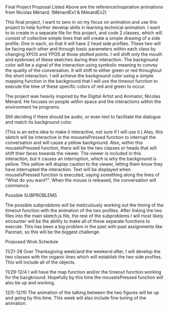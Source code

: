 <!--  -->Final Project Proposal

<!--  -->Listed Above are the reference/inspiration animations from Nicolas Ménard. (MénardEx1 & MénardEx2)

  This final project, I want to zero in on my focus on animation and use this project to help further develop skills in learning technical animation. I want to to create in a separate file for this project, and code 2 classes, which will consist of collective simple lines that will create a simple drawing of a side profile. One in each, so that it will have 2 head side profiles. These two will be facing each other and through basic parameters within each class by changing XPOS and YPOS at those plotted points. I will shift only the mouth and eyebrows of these sketches during their interaction. The background color will be a signal of the interaction using symbolic meaning to convey the quality of the conversation. It will shift to either green or red throughout the short interaction. I will achieve the background color using a simple mapping function in the background that I will use the timeout function to execute the time of these specific colors of red and green to occur.

  The project was heavily inspired by the Digital Artist and Animator, Nicolas Ménard. He focuses on people within space and the interactions within the environment he programs.


<!--  -->Still deciding if there should be audio, or even text to facilitate the dialogue and match its background color.

(This is an extra idea to make it interactive, not sure if I will use it.)
  Also, this sketch will be interactive in the mouseIsPressed function to interrupt the conversation and will cause a yellow background. Also, within this mouseIsPressed function, there will be the two classes or heads that will shift their faces towards the viewer. The viewer is included in this interaction, but it causes an interruption, which is why the background is yellow. This yellow will display caution to the viewer, letting them know they have interrupted the interaction. Text will be displayed when mouseIsPressed function is executed, saying something along the lines of "What do you want?". When the mouse is released, the conversation will commence.

Possible SUBPROBLEMS

The possible subproblems will be meticulously working out the timing of the timeout function with the animation of the two profiles. After linking the two files into the main sketch.js file, the rest of the subproblems I will most likely encounter will be the ability to make all of these separate functions to execute. This has been a big problem in the past with past assignments like Pacman, so this will be the biggest challenge.


Proposed Wrok Schedule

11/21-28
Over Thanksgiving week/and the weekend after, I will develop the two classes with the organic lines which will establish the two side profiles. This will include all of the objects.

11/29-12/4
I will have the map function and/or the timeout function working for the bacgkround. Hopefully by this time the mouseIsPressed function will also be up and working.

12/5-12/10
The animation of the talking between the two figures will be up and going by this time. This week will also include fine tuning of the animation. 
